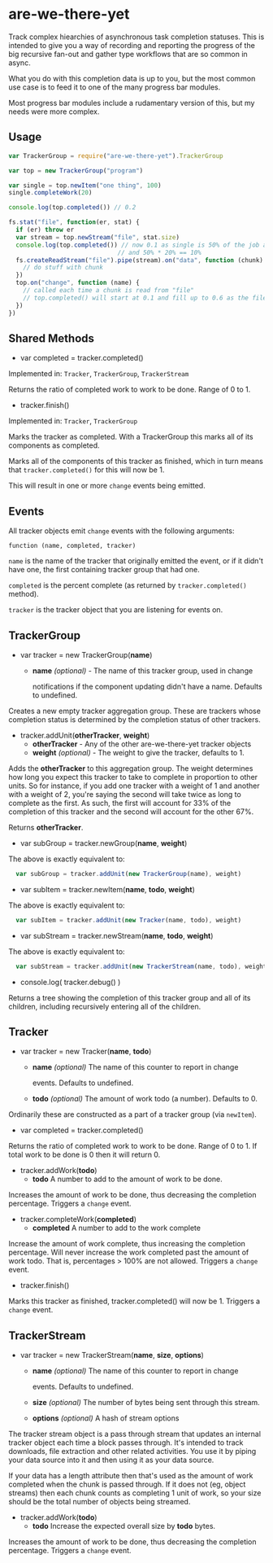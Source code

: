 # are-we-there-yet

Track complex hiearchies of asynchronous task completion statuses. This is intended to give you a way of recording and reporting the progress of the big recursive fan-out and gather type workflows that are so common in async.

What you do with this completion data is up to you, but the most common use case is to feed it to one of the many progress bar modules.

Most progress bar modules include a rudamentary version of this, but my needs were more complex.

## Usage

```javascript
var TrackerGroup = require("are-we-there-yet").TrackerGroup

var top = new TrackerGroup("program")

var single = top.newItem("one thing", 100)
single.completeWork(20)

console.log(top.completed()) // 0.2

fs.stat("file", function(er, stat) {
  if (er) throw er  
  var stream = top.newStream("file", stat.size)
  console.log(top.completed()) // now 0.1 as single is 50% of the job and is 20% complete
                              // and 50% * 20% == 10%
  fs.createReadStream("file").pipe(stream).on("data", function (chunk) {
    // do stuff with chunk
  })
  top.on("change", function (name) {
    // called each time a chunk is read from "file"
    // top.completed() will start at 0.1 and fill up to 0.6 as the file is read
  })
})
```

## Shared Methods

* var completed = tracker.completed\(\)

Implemented in: `Tracker`, `TrackerGroup`, `TrackerStream`

Returns the ratio of completed work to work to be done. Range of 0 to 1.

* tracker.finish\(\)

Implemented in: `Tracker`, `TrackerGroup`

Marks the tracker as completed. With a TrackerGroup this marks all of its components as completed.

Marks all of the components of this tracker as finished, which in turn means that `tracker.completed()` for this will now be 1.

This will result in one or more `change` events being emitted.

## Events

All tracker objects emit `change` events with the following arguments:

```text
function (name, completed, tracker)
```

`name` is the name of the tracker that originally emitted the event, or if it didn't have one, the first containing tracker group that had one.

`completed` is the percent complete \(as returned by `tracker.completed()` method\).

`tracker` is the tracker object that you are listening for events on.

## TrackerGroup

* var tracker = new TrackerGroup\(**name**\)
  * **name** _\(optional\)_ - The name of this tracker group, used in change

    notifications if the component updating didn't have a name. Defaults to undefined.

Creates a new empty tracker aggregation group. These are trackers whose completion status is determined by the completion status of other trackers.

* tracker.addUnit\(**otherTracker**, **weight**\)
  * **otherTracker** - Any of the other are-we-there-yet tracker objects
  * **weight** _\(optional\)_ - The weight to give the tracker, defaults to 1.

Adds the **otherTracker** to this aggregation group. The weight determines how long you expect this tracker to take to complete in proportion to other units. So for instance, if you add one tracker with a weight of 1 and another with a weight of 2, you're saying the second will take twice as long to complete as the first. As such, the first will account for 33% of the completion of this tracker and the second will account for the other 67%.

Returns **otherTracker**.

* var subGroup = tracker.newGroup\(**name**, **weight**\)

The above is exactly equivalent to:

```javascript
  var subGroup = tracker.addUnit(new TrackerGroup(name), weight)
```

* var subItem = tracker.newItem\(**name**, **todo**, **weight**\)

The above is exactly equivalent to:

```javascript
  var subItem = tracker.addUnit(new Tracker(name, todo), weight)
```

* var subStream = tracker.newStream\(**name**, **todo**, **weight**\)

The above is exactly equivalent to:

```javascript
  var subStream = tracker.addUnit(new TrackerStream(name, todo), weight)
```

* console.log\( tracker.debug\(\) \)

Returns a tree showing the completion of this tracker group and all of its children, including recursively entering all of the children.

## Tracker

* var tracker = new Tracker\(**name**, **todo**\)
  * **name** _\(optional\)_ The name of this counter to report in change

    events.  Defaults to undefined.

  * **todo** _\(optional\)_ The amount of work todo \(a number\). Defaults to 0.

Ordinarily these are constructed as a part of a tracker group \(via `newItem`\).

* var completed = tracker.completed\(\)

Returns the ratio of completed work to work to be done. Range of 0 to 1. If total work to be done is 0 then it will return 0.

* tracker.addWork\(**todo**\)
  * **todo** A number to add to the amount of work to be done.

Increases the amount of work to be done, thus decreasing the completion percentage. Triggers a `change` event.

* tracker.completeWork\(**completed**\)
  * **completed** A number to add to the work complete

Increase the amount of work complete, thus increasing the completion percentage. Will never increase the work completed past the amount of work todo. That is, percentages &gt; 100% are not allowed. Triggers a `change` event.

* tracker.finish\(\)

Marks this tracker as finished, tracker.completed\(\) will now be 1. Triggers a `change` event.

## TrackerStream

* var tracker = new TrackerStream\(**name**, **size**, **options**\)
  * **name** _\(optional\)_ The name of this counter to report in change

    events.  Defaults to undefined.

  * **size** _\(optional\)_ The number of bytes being sent through this stream.
  * **options** _\(optional\)_ A hash of stream options

The tracker stream object is a pass through stream that updates an internal tracker object each time a block passes through. It's intended to track downloads, file extraction and other related activities. You use it by piping your data source into it and then using it as your data source.

If your data has a length attribute then that's used as the amount of work completed when the chunk is passed through. If it does not \(eg, object streams\) then each chunk counts as completing 1 unit of work, so your size should be the total number of objects being streamed.

* tracker.addWork\(**todo**\)
  * **todo** Increase the expected overall size by **todo** bytes.

Increases the amount of work to be done, thus decreasing the completion percentage. Triggers a `change` event.

